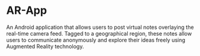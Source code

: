 # AR-App
An Android application that allows users to post virtual notes overlaying the real-time camera feed. Tagged to a geographical region, these notes allow users to communicate anonymously and explore their ideas freely using Augmented Reality technology.
